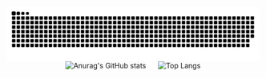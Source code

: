 <picture align="center">
  <source media="(prefers-color-scheme: dark)" srcset="https://raw.githubusercontent.com/mari4souza/mari4souza/output/github-contribution-grid-snake-dark.svg">
  <source media="(prefers-color-scheme: light)" srcset="https://raw.githubusercontent.com/mari4souza/mari4souza/output/github-contribution-grid-snake-dark.svg">
  <img align="center" alt="github contribution grid snake animation" src="https://raw.githubusercontent.com/mari4souza/mari4souza/output/github-contribution-grid-snake.svg">
</picture>




<div align="center">
  <img src="https://github-readme-stats.vercel.app/api?username=Gabrielvl16&show_icons=true&theme=apprentice" alt="Anurag's GitHub stats" height="166" style="margin-right: 20px; display: inline-block;"/>
  <img src="https://github-readme-stats.vercel.app/api/top-langs/?username=Gabrielvl16&layout=compact&theme=apprentice" alt="Top Langs" height="166" style="display: inline-block;"/>
</div>
